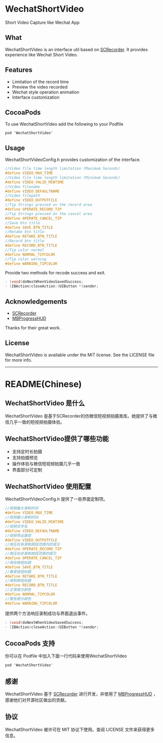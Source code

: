 # WechatShortVideo
Short Video Capture like Wechat App
## What

WechatShortVideo is an interface util based on [SCRecorder][SCRecorder]. It provides experience like Wechat Short Video.

## Features

* Limitation of the record time
* Preview the video recorded
* Wechat style operation animation
* Interface customization

## CocoaPods
To use WechatShortVideo add the following to your Podfile

    pod 'WechatShortVideo'

## Usage
WechatShortVideoConfig.h provides customization of the interface.
```objective-c
//Video file time length limitation (Maximum Seconds)
#define VIDEO_MAX_TIME
//Video file time length limitation (Minimum Seconds)
#define VIDEO_VALID_MINTIME
//Video filename
#define VIDEO_DEFAULTNAME
//Video filepath
#define VIDEO_OUTPUTFILE
//Tip Strings pressed on the record area
#define OPERATE_RECORD_TIP
//Tip Strings pressed on the cancel area
#define OPERATE_CANCEL_TIP
//Save btn title
#define SAVE_BTN_TITLE
//Retake btn title
#define RETAKE_BTN_TITLE
//Record btn title
#define RECORD_BTN_TITLE
//Tip color normal
#define NORMAL_TIPCOLOR
//Tip color warning
#define WARNING_TIPCOLOR
```
Provide two methods for recode success and exit.
```objective-c
- (void)doNextWhenVideoSavedSuccess;
- (IBAction)closeAction:(UIButton *)sender;
```

## Acknowledgements

 * [SCRecorder]
 * [MBProgressHUD]

Thanks for their great work.
 
## License

WechatShortVideo is available under the MIT license. See the LICENSE file for more info.

---
README(Chinese)
==========

## WechatShortVideo 是什么

WechatShortVideo 是基于SCRecorder的仿微信短视频拍摄类库。她提供了与微信几乎一致的短视频拍摄体验。

## WechatShortVideo提供了哪些功能

 * 支持定时长拍摄
 * 支持拍摄预览
 * 操作体验与微信短视频拍摄几乎一致
 * 界面部分可定制

## WechatShortVideo 使用配置
WechatShortVideoConfig.h 提供了一些界面定制项。
```objective-c
//视频最大录制时间
#define VIDEO_MAX_TIME
//视频最小录制时间
#define VIDEO_VALID_MINTIME
//视频文件名
#define VIDEO_DEFAULTNAME
//视频导出路径
#define VIDEO_OUTPUTFILE
//按压在有录制按钮范围内的提示
#define OPERATE_RECORD_TIP
//按压在非录制按钮范围的提示
#define OPERATE_CANCEL_TIP
//保存按钮标题
#define SAVE_BTN_TITLE
//重录按钮标题
#define RETAKE_BTN_TITLE
//录制按钮标题
#define RECORD_BTN_TITLE
//正常提示颜色
#define NORMAL_TIPCOLOR
//警告提示颜色
#define WARNING_TIPCOLOR
```
提供两个方法响应录制成功与界面退出事件。
```objective-c
- (void)doNextWhenVideoSavedSuccess;
- (IBAction)closeAction:(UIButton *)sender;
```

## CocoaPods 支持

你可以在 Podfile 中加入下面一行代码来使用WechatShortVideo

    pod 'WechatShortVideo'

## 感谢

WechatShortVideo 基于 [SCRecorder][SCRecorder] 进行开发，并使用了 [MBProgressHUD][MBProgressHUD] ，感谢他们对开源社区做出的贡献。

## 协议

WechatShortVideo 被许可在 MIT 协议下使用。查阅 LICENSE 文件来获得更多信息。

<!-- external links -->

[SCRecorder]:https://github.com/rFlex/SCRecorder
[MBProgressHUD]:https://github.com/jdg/MBProgressHUD

